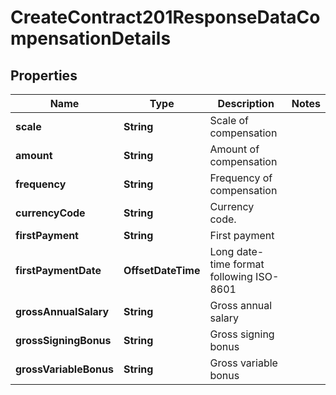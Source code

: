

# CreateContract201ResponseDataCompensationDetails


## Properties

| Name | Type | Description | Notes |
|------------ | ------------- | ------------- | -------------|
|**scale** | **String** | Scale of compensation |  |
|**amount** | **String** | Amount of compensation |  |
|**frequency** | **String** | Frequency of compensation |  |
|**currencyCode** | **String** | Currency code. |  |
|**firstPayment** | **String** | First payment |  |
|**firstPaymentDate** | **OffsetDateTime** | Long date-time format following ISO-8601 |  |
|**grossAnnualSalary** | **String** | Gross annual salary |  |
|**grossSigningBonus** | **String** | Gross signing bonus |  |
|**grossVariableBonus** | **String** | Gross variable bonus |  |




